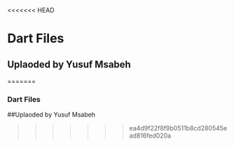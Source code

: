 <<<<<<< HEAD
# Dart Files 
 ## Uplaoded by Yusuf Msabeh
=======
### Dart Files 
 ##Uplaoded by Yusuf Msabeh
>>>>>>> ea4d9f22f8f9b0511b8cd280545ead816fed020a
